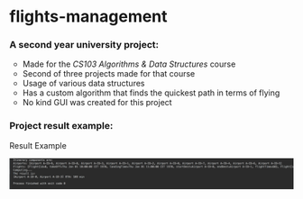 # flights-management
<h3>A second year university project:</h3>
<ul style="list-style-type:circle">
  <li>Made for the <i>CS103 Algorithms & Data Structures</i> course</li>
  <li>Second of three projects made for that course</li>
  <li>Usage of various data structures</li>
  <li>Has a custom algorithm that finds the quickest path in terms of flying</li>
  <li>No kind GUI was created for this project</li>
</ul>
<h3>Project result example:</h3>
<p>Result Example</p>
<img src="screen-shots/example-1.png" alt="Example 1">




